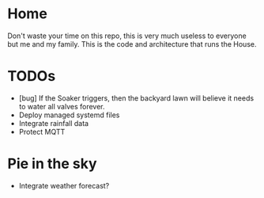 # Home
Don't waste your time on this repo, this is very much useless to everyone but me and my family. This is the code and architecture that runs the House.

# TODOs
* [bug] If the Soaker triggers, then the backyard lawn will believe it needs to water all valves forever.
* Deploy managed systemd files
* Integrate rainfall data
* Protect MQTT

# Pie in the sky
* Integrate weather forecast?